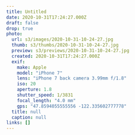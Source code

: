 ```yaml
---
title: Untitled
date: 2020-10-31T17:24:27.000Z
draft: false
drop: true
photo:
  url: s3/images/2020-10-31-10-24-27.jpg
  thumb: s3/thumbs/2020-10-31-10-24-27.jpg
  preview: s3/previews/2020-10-31-10-24-27.jpg
  created: 2020-10-31T17:24:27.000Z
  exif:
    make: Apple
    model: "iPhone 7"
    lens: "iPhone 7 back camera 3.99mm f/1.8"
    iso: 20
    aperture: 1.8
    shutter_speed: 1/3831
    focal_length: "4.0 mm"
    gps: "47.8594055555556 -122.335602777778"
  title: null
  caption: null
links: []
---
```


